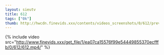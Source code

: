```yaml
--- 
layout: sieutv
title: 612
tags: ["0k"]
thumb: http://hwcdn.finevids.xxx/contents/videos_screenshots/0/612/preview.mp4.jpg
---
```

{% include video src="http://www.finevids.xxx/get_file/1/ea07ca15576f99e54449855370ecfffb/0/612/612.mp4/" %} 
